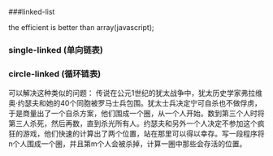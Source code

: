 ###linked-list

the efficient is better than array(javascript);

### single-linked (单向链表)

### circle-linked (循环链表)
可以解决这种类似的问题：
传说在公元1世纪的犹太战争中，犹太历史学家弗拉维奥·约瑟夫和她的40个同胞被罗马士兵包围。犹太士兵决定宁可自杀也不做俘虏，于是商量出了一个自杀方案，他们围成一个圈，从一个人开始。数到第三个人时将第三人杀死，然后再数，直到杀光所有人。约瑟夫和另外一个人决定不参加这个疯狂的游戏，他们快速的计算出了两个位置，站在那里可以得以幸存。写一段程序将n个人围成一个圈，并且第m个人会被杀掉，计算一圈中那些会存活的位置。